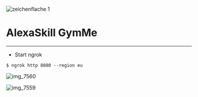![zeichenflache 1](https://user-images.githubusercontent.com/33021996/51713854-a4b11380-2033-11e9-8aee-bf96a49b463b.png)



# AlexaSkill GymMe

---

- Start ngrok

```
$ ngrok http 8080 --region eu
```




![img_7560](https://user-images.githubusercontent.com/33021996/50667407-5c18b400-0fb9-11e9-8cfb-0c2d73fe9bf8.PNG)

![img_7559](https://user-images.githubusercontent.com/33021996/50667398-4efbc500-0fb9-11e9-9a1c-8a39be68fd0b.jpg)
